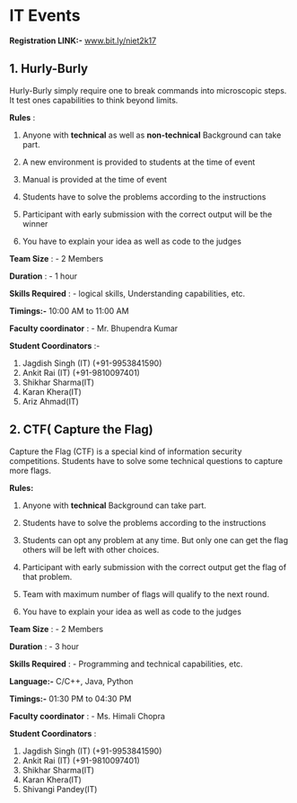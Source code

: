 

# IT Events


**Registration LINK:-** www.bit.ly/niet2k17


## 1. Hurly-Burly

Hurly-Burly simply require one to break commands into microscopic steps. It test ones capabilities to think beyond limits.

**Rules** :

1. Anyone with **technical** as well as **non-technical** Background can take part.

2. A new environment is provided to students at the time of event

3. Manual is provided at the time of event

4. Students have to solve the problems according to the instructions

5. Participant with early submission with the correct output will be the winner

6. You have to explain your idea as well as code to the judges

**Team Size** : - 2 Members

**Duration** : - 1 hour

**Skills Required** : - logical skills, Understanding capabilities, etc.

**Timings:-** 10:00 AM to 11:00 AM

**Faculty coordinator** : - Mr. Bhupendra Kumar

**Student Coordinators** :-

1. Jagdish Singh (IT)  (+91-9953841590)
2. Ankit Rai (IT)      (+91-9810097401)
3. Shikhar Sharma(IT) 
4. Karan Khera(IT)
5. Ariz Ahmad(IT)



## 2. CTF( Capture the Flag)

Capture the Flag (CTF) is a special kind of information security competitions. Students have to solve some technical questions to capture more flags.

**Rules:**

1. Anyone with **technical** Background can take part.

2. Students have to solve the problems according to the instructions

3. Students can opt any problem at any time. But only one can get the flag others will be left with other choices.

4. Participant with early submission with the correct output get the flag of that problem.

5. Team with maximum number of flags will qualify to the next round.

6. You have to explain your idea as well as code to the judges

**Team Size** : - 2 Members

**Duration** : - 3 hour

**Skills Required** : - Programming and technical capabilities, etc.

**Language:-** C/C++, Java, Python

**Timings:-** 01:30 PM to 04:30 PM

**Faculty coordinator** : - Ms. Himali Chopra

**Student Coordinators** :

1. Jagdish Singh (IT)  (+91-9953841590)
2. Ankit Rai (IT)      (+91-9810097401)
3. Shikhar Sharma(IT)  
4. Karan Khera(IT)
5. Shivangi Pandey(IT)
